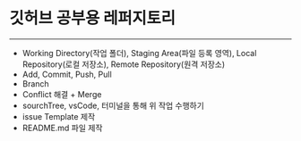 # 깃허브 공부용 레퍼지토리
-----


- Working Directory(작업 폴더), Staging Area(파일 등록 영역), Local Repository(로컬 저장소), Remote Repository(원격 저장소)
- Add, Commit, Push, Pull
- Branch
- Conflict 해결 + Merge
- sourchTree, vsCode, 터미널을 통해 위 작업 수행하기
- issue Template 제작
- README.md 파일 제작
